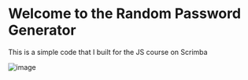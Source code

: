# Welcome to the Random Password Generator

This is a simple code that I built for the JS course on Scrimba

![image](https://user-images.githubusercontent.com/86192912/160481869-fcee53a4-bbcc-4ba7-8d89-487d64a26935.png)
